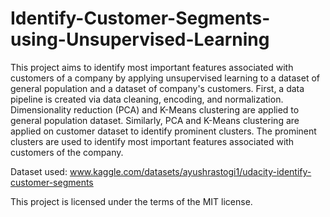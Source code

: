 # Identify-Customer-Segments-using-Unsupervised-Learning

This project aims to identify most important features associated with customers of a company by applying unsupervised learning to a dataset of general population and a dataset of company's customers.  First, a data pipeline is created via data cleaning, encoding, and normalization. Dimensionality reduction (PCA) and K-Means clustering are applied to general population dataset. Similarly, PCA and K-Means clustering are applied on customer dataset to identify prominent clusters. The prominent clusters are used to identify most important features associated with customers of the company.

Dataset used: www.kaggle.com/datasets/ayushrastogi1/udacity-identify-customer-segments

This project is licensed under the terms of the MIT license.
